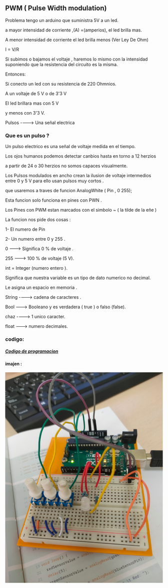 ## PWM ( Pulse Width modulation)

Problema tengo un arduino que suministra 5V a un led.

a mayor intensidad de corriente ,(A) =(amperios), el led brilla mas. 

A menor intensidad de corriente el led brilla menos (Ver Ley De Ohm)

I  = V/R

Si subimos o bajamos el voltaje , haremos lo mismo con la intensidad suponiendo que la resistencia del circuito es la misma.

Entonces:

Si conecto un led con su resistencia de 220 Ohmnios.

A un voltaje de 5 V o de 3'3 V 

El led brillara mas con 5 V 

y menos con 3'3 V.

Pulsos ----> Una señal electrica 

### Que es un pulso ?

Un pulso electrico es una señal de voltaje medida en el tiempo.

Los ojos humanos podemos detectar canbios hasta en torno a 12 herzios 

a partir de 24 o 30 herzios no somos capaces visualmente.

Los Pulsos modulados en ancho crean la ilusion de voltaje intermedios entre 0 y 5 V para ello usan pulsos muy cortos . 

que usaremos a traves de funcion AnalogWhite ( Pin , 0 255);

Esta funcion solo funciona en pines con PWN .

Los Pines con PWM estan marcados con el simbolo  ~ ( la tilde de la eñe )

La funcion nos pide dos cosas :

1- El numero de Pin 

2- Un numero entre 0 y 255 .

0 --->  Significa 0 % de voltaje .

255 ---> 100 % de voltaje (5 V).

int = Integer (numero entero ).

Significa que nuestra variable es un tipo de dato numerico no decimal.

Le asigna un espacio en memoria .

String ----> cadena de caracteres .

Bool ---> Booleano y es verdadera ( true ) o falso (false).

chaz ----> 1 unico caracter. 

float ---> numero decimales.

### codigo:

##### [Codigo de programacion](https://github.com/Baultek/Arduino/blob/be455e3ec709481f8e5f2d400fff8f7fe17e984f/imagenes%20arduino/lampara_de_varios_colores.ino)

#### imajen :
 
 ![](https://github.com/Baultek/Arduino/blob/main/imagenes%20arduino/circuito%20lampara.png?raw=true)



















































